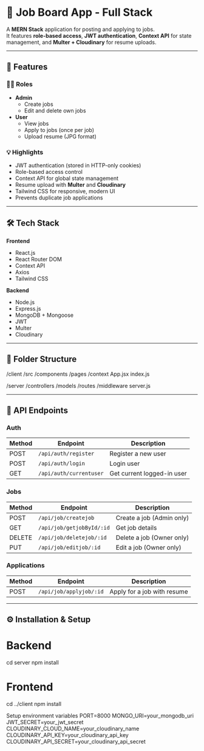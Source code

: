# 📌 Job Board App - Full Stack

A **MERN Stack** application for posting and applying to jobs.  
It features **role-based access**, **JWT authentication**, **Context API** for state management, and **Multer + Cloudinary** for resume uploads.

---

## 🚀 Features

### 👨‍💼 Roles
- **Admin**
  - Create jobs
  - Edit and delete own jobs
- **User**
  - View jobs
  - Apply to jobs (once per job)
  - Upload resume (JPG format)

### 💡 Highlights
- JWT authentication (stored in HTTP-only cookies)
- Role-based access control
- Context API for global state management
- Resume upload with **Multer** and **Cloudinary**
- Tailwind CSS for responsive, modern UI
- Prevents duplicate job applications

---

## 🛠️ Tech Stack

**Frontend**
- React.js
- React Router DOM
- Context API
- Axios
- Tailwind CSS

**Backend**
- Node.js
- Express.js
- MongoDB + Mongoose
- JWT
- Multer
- Cloudinary

---

## 📂 Folder Structure

/client
/src
/components
/pages
/context
App.jsx
index.js

/server
/controllers
/models
/routes
/middleware
server.js


---

## 🔑 API Endpoints

### Auth
| Method | Endpoint | Description |
|--------|----------|-------------|
| POST   | `/api/auth/register` | Register a new user |
| POST   | `/api/auth/login` | Login user |
| GET    | `/api/auth/currentuser` | Get current logged-in user |

### Jobs
| Method | Endpoint | Description |
|--------|----------|-------------|
| POST   | `/api/job/createjob` | Create a job (Admin only) |
| GET    | `/api/job/getjobById/:id` | Get job details |
| DELETE | `/api/job/deletejob/:id` | Delete a job (Owner only) |
| PUT    | `/api/job/editjob/:id` | Edit a job (Owner only) |

### Applications
| Method | Endpoint | Description |
|--------|----------|-------------|
| POST   | `/api/job/applyjob/:id` | Apply for a job with resume |

---

## ⚙️ Installation & Setup

# Backend
cd server
npm install

# Frontend
cd ../client
npm install

Setup environment variables
PORT=8000
MONGO_URI=your_mongodb_uri
JWT_SECRET=your_jwt_secret
CLOUDINARY_CLOUD_NAME=your_cloudinary_name
CLOUDINARY_API_KEY=your_cloudinary_api_key
CLOUDINARY_API_SECRET=your_cloudinary_api_secret



